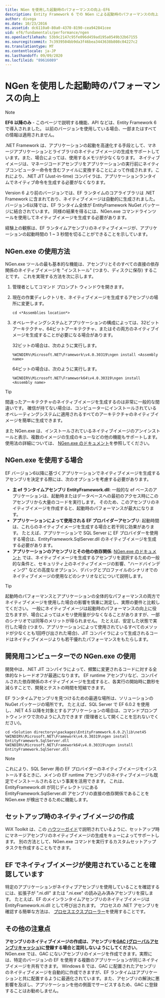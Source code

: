 ```yaml
---
title: NGen を使用した起動時のパフォーマンスの向上-EF6
description: Entity Framework 6 での NGen による起動時のパフォーマンスの向上
author: divega
ms.date: 10/23/2016
ms.assetid: dc6110a0-80a0-4370-8190-cea942841cee
uid: ef6/fundamentals/performance/ngen
ms.openlocfilehash: 53b9c2147c95fe096d459ad195a0549b32b67155
ms.sourcegitcommit: 7c3939504bb9da3f46bea3443638b808c04227c2
ms.translationtype: MT
ms.contentlocale: ja-JP
ms.lasthandoff: 09/09/2020
ms.locfileid: "89616089"
---
```

# <a name="improving-startup-performance-with-ngen"></a>NGen を使用した起動時のパフォーマンスの向上
> [!NOTE]
> **EF6 以降のみ** - このページで説明する機能、API などは、Entity Framework 6 で導入されました。 以前のバージョンを使用している場合、一部またはすべての情報は適用されません。  

.NET Framework は、アプリケーションの起動を高速化する手段として、マネージアプリケーションとライブラリのネイティブイメージの生成をサポートしています。また、場合によっては、使用するメモリが少なくなります。 ネイティブイメージは、マネージコードアセンブリをアプリケーションの実行前にネイティブコンピューター命令を含むファイルに変換することによって作成されます。これにより、.NET JIT (Just-in-time) コンパイラは、アプリケーションランタイムでネイティブ命令を生成する必要がなくなります。  

Version 6 より前のバージョンでは、EF ランタイムのコアライブラリは .NET Framework に含まれており、ネイティブイメージは自動的に生成されました。 バージョン6以降では、EF ランタイム全体が EntityFramework NuGet パッケージに結合されています。 同様の結果を得るには、NGen.exe コマンドラインツールを使用してネイティブイメージを生成する必要があります。  

経験上の観察は、EF ランタイムアセンブリのネイティブイメージが、アプリケーションの起動時間の 1 ~ 3 秒間を切ることができることを示しています。  

## <a name="how-to-use-ngenexe"></a>NGen.exe の使用方法  

NGen.exe ツールの最も基本的な機能は、アセンブリとそのすべての直接の依存関係のネイティブイメージを "インストール" (つまり、ディスクに保存) することです。 これを実現する方法を次に示します。  

1. 管理者としてコマンド プロンプト ウィンドウを開きます。
2. 現在の作業ディレクトリを、ネイティブイメージを生成するアセンブリの場所に変更します。

   ``` console
   cd <*Assemblies location*>  
   ```

3. オペレーティングシステムとアプリケーションの構成によっては、32ビットアーキテクチャ、64ビットアーキテクチャ、またはその両方のネイティブイメージを生成することが必要になる場合があります。

   32ビットの場合は、次のように実行します。

   ``` console
   %WINDIR%\Microsoft.NET\Framework\v4.0.30319\ngen install <Assembly name>  
   ```

   64ビットの場合は、次のように実行します。
  
   ``` console
   %WINDIR%\Microsoft.NET\Framework64\v4.0.30319\ngen install <Assembly name>  
   ```

> [!TIP]
> 間違ったアーキテクチャのネイティブイメージを生成するのは非常に一般的な間違いです。 確信が持てない場合は、コンピューターにインストールされているオペレーティングシステムに適用されるすべてのアーキテクチャのネイティブイメージを簡単に生成できます。  

また NGen.exe は、インストールされているネイティブイメージのアンインストールと表示、複数のイメージの生成のキューなどの他の機能もサポートします。使用法の詳細については、 [NGen.exe のドキュメント](https://msdn.microsoft.com/library/6t9t5wcf.aspx)を参照してください。  

## <a name="when-to-use-ngenexe"></a>NGen.exe を使用する場合  

EF バージョン6以降に基づくアプリケーションでネイティブイメージを生成するアセンブリを決定する際には、次のオプションを考慮する必要があります。  

- **主 ef ランタイムアセンブリ EntityFramework.dll**: 一般的な ef ベースのアプリケーションは、起動時またはデータベースへの最初のアクセス時にこのアセンブリから大量のコードを実行します。 そのため、このアセンブリのネイティブイメージを作成すると、起動時のパフォーマンスが最大になります。  
- **アプリケーションによって使用される EF プロバイダーアセンブリ**: 起動時間は、これらのネイティブイメージを生成する場合と若干同じ効果があります。 たとえば、アプリケーションで SQL Server に EF プロバイダーを使用する場合は、EntityFramework.SqlServer.dll のネイティブイメージを生成する必要があります。  
- **アプリケーションのアセンブリとその他の依存関係**: [NGen.exe のドキュメント](https://msdn.microsoft.com/library/6t9t5wcf.aspx) では、ネイティブイメージを生成するアセンブリを選択するための一般的な条件と、セキュリティ上のネイティブイメージの影響、"ハードバインディング" などの高度なオプション、デバッグとプロファイルのシナリオでのネイティブイメージの使用などのシナリオなどについて説明します。  

> [!TIP]
> 起動時のパフォーマンスとアプリケーションの全体的なパフォーマンスの両方でネイティブイメージを使用した場合の影響を慎重に測定し、実際の要件と比較してください。 一般にネイティブイメージは起動時のパフォーマンスの向上に役立ちますが、場合によってはメモリ使用量が少なくなることがありますが、一部のシナリオでは同等のメリットが得られません。 たとえば、安定した状態で実行した場合 (つまり、アプリケーションによって使用されているすべてのメソッドが少なくとも1回呼び出された場合)、JIT コンパイラによって生成されるコードはネイティブイメージよりも若干優れたパフォーマンスをもたらします。  

## <a name="using-ngenexe-in-a-development-machine"></a>開発用コンピューターでの NGen.exe の使用  

開発中は、.NET JIT コンパイラによって、頻繁に変更されるコードに対する全体的なトレードオフが最適になります。 EF runtime アセンブリなど、コンパイルされた依存関係のネイティブイメージを生成すると、各実行の開始時に数秒を減らすことで、開発とテストの時間を短縮できます。  

EF ランタイムアセンブリを見つけるための最適な場所は、ソリューションの NuGet パッケージの場所です。 たとえば、SQL Server で EF 6.0.2 を使用し、.NET 4.5 以降を対象とするアプリケーションの場合は、コマンドプロンプトウィンドウで次のように入力できます (管理者として開くことを忘れないでください)。  

```console
cd <Solution directory>\packages\EntityFramework.6.0.2\lib\net45
%WINDIR%\Microsoft.NET\Framework\v4.0.30319\ngen install EntityFramework.SqlServer.dll
%WINDIR%\Microsoft.NET\Framework64\v4.0.30319\ngen install EntityFramework.SqlServer.dll
```  

> [!NOTE]
> これにより、SQL Server 用の EF プロバイダーのネイティブイメージをインストールするときに、メインの EF runtime アセンブリのネイティブイメージも既定でインストールされるという事実を活用できます。 これは、EntityFramework.dll が同じディレクトリにある EntityFramework.SqlServer.dll アセンブリの直接の依存関係であることを NGen.exe が検出できるために機能します。  

## <a name="creating-native-images-during-setup"></a>セットアップ時のネイティブイメージの作成  

WiX Toolkit は、この [ハウツーガイド](https://wixtoolset.org/documentation/manual/v3/howtos/files_and_registry/ngen_managed_assemblies.html)で説明されているように、セットアップ時にマネージアセンブリのネイティブイメージの生成をキューによってサポートします。 別の方法として、NGen.exe コマンドを実行するカスタムセットアップタスクを作成することもできます。  

## <a name="verifying-that-native-images-are-being-used-for-ef"></a>EF でネイティブイメージが使用されていることを確認しています  

特定のアプリケーションがネイティブアセンブリを使用していることを確認するには、拡張子が ".ni.dll" または ".ni.exe" の読み込み済みアセンブリを探します。 たとえば、EF のメインランタイムアセンブリのネイティブイメージは EntityFramework.ni.dll として呼び出されます。 プロセスの .NET アセンブリを確認する簡単な方法は、 [プロセスエクスプローラー](https://technet.microsoft.com/sysinternals/bb896653)を使用することです。  

## <a name="other-things-to-be-aware-of"></a>その他の注意点  

**アセンブリのネイティブイメージの作成は、アセンブリを[GAC (グローバルアセンブリキャッシュ)](https://msdn.microsoft.com/library/yf1d93sz.aspx)に登録する場合と混同しないようにしてください**。 NGen.exe では、GAC にないアセンブリのイメージを作成できます。実際には、特定のバージョンの EF を使用する複数のアプリケーションが同じネイティブイメージを共有できます。 Windows 8 では、GAC に配置されたアセンブリのネイティブイメージを自動的に作成できますが、EF ランタイムはアプリケーションと共に配置するように最適化されています。また、アセンブリの解決に悪影響を及ぼし、アプリケーションを他の側面でサービスするため、GAC に登録することはお勧めしません。  
